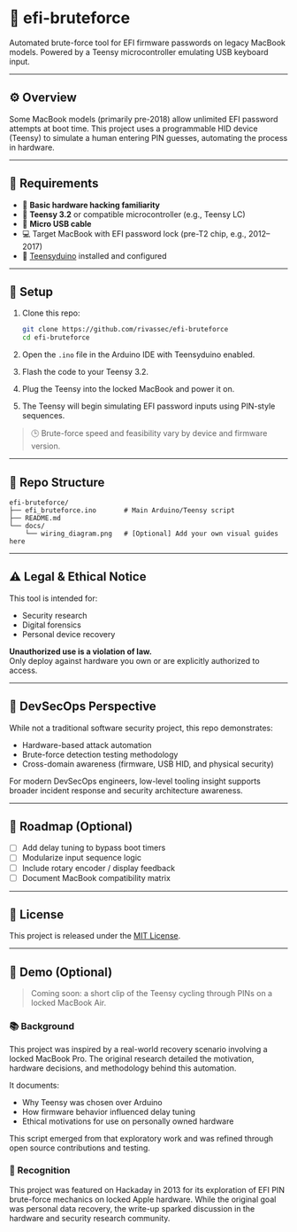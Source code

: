# 🧬 efi-bruteforce

Automated brute-force tool for EFI firmware passwords on legacy MacBook models.
Powered by a Teensy microcontroller emulating USB keyboard input.

---

## ⚙️ Overview

Some MacBook models (primarily pre-2018) allow unlimited EFI password attempts at boot time. This project uses a programmable HID device (Teensy) to simulate a human entering PIN guesses, automating the process in hardware.

---

## 🔩 Requirements

- 🧠 **Basic hardware hacking familiarity**
- 🧱 **Teensy 3.2** or compatible microcontroller (e.g., Teensy LC)
- 🔌 **Micro USB cable**
- 💻 Target MacBook with EFI password lock (pre-T2 chip, e.g., 2012–2017)
- 🧰 [Teensyduino](https://www.pjrc.com/teensy/teensyduino.html) installed and configured

---

## 🚀 Setup

1. Clone this repo:
   ```bash
   git clone https://github.com/rivassec/efi-bruteforce
   cd efi-bruteforce
   ```

2. Open the `.ino` file in the Arduino IDE with Teensyduino enabled.

3. Flash the code to your Teensy 3.2.

4. Plug the Teensy into the locked MacBook and power it on.

5. The Teensy will begin simulating EFI password inputs using PIN-style sequences.

> 🕒 Brute-force speed and feasibility vary by device and firmware version.

---

## 📁 Repo Structure

```
efi-bruteforce/
├── efi_bruteforce.ino       # Main Arduino/Teensy script
├── README.md
└── docs/
    └── wiring_diagram.png   # [Optional] Add your own visual guides here
```

---

## ⚠️ Legal & Ethical Notice

This tool is intended for:
- Security research
- Digital forensics
- Personal device recovery

**Unauthorized use is a violation of law.**  
Only deploy against hardware you own or are explicitly authorized to access.

---

## 🧭 DevSecOps Perspective

While not a traditional software security project, this repo demonstrates:

- Hardware-based attack automation
- Brute-force detection testing methodology
- Cross-domain awareness (firmware, USB HID, and physical security)

For modern DevSecOps engineers, low-level tooling insight supports broader incident response and security architecture awareness.

---

## 🔄 Roadmap (Optional)

- [ ] Add delay tuning to bypass boot timers
- [ ] Modularize input sequence logic
- [ ] Include rotary encoder / display feedback
- [ ] Document MacBook compatibility matrix

---

## 📜 License

This project is released under the [MIT License](LICENSE).

---

## 📸 Demo (Optional)

> Coming soon: a short clip of the Teensy cycling through PINs on a locked MacBook Air.

### 📚 Background

This project was inspired by a real-world recovery scenario involving a locked MacBook Pro. The original research detailed the motivation, hardware decisions, and methodology behind this automation.

It documents:
- Why Teensy was chosen over Arduino
- How firmware behavior influenced delay tuning
- Ethical motivations for use on personally owned hardware

This script emerged from that exploratory work and was refined through open source contributions and testing.



### 📰 Recognition

This project was featured on Hackaday in 2013 for its exploration of EFI PIN brute-force mechanics on locked Apple hardware. While the original goal was personal data recovery, the write-up sparked discussion in the hardware and security research community.
